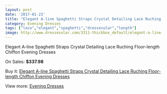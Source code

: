 ```yaml
---
layout: post
date: '2017-01-23'
title: "Elegant A-line Spaghetti Straps Crystal Detailing Lace Ruching Floor-length Chiffon Evening Dresses"
category: Evening Dresses
tags: ["lace","elegant","spaghetti","dressesular","length"]
image: http://www.dressesular.com/3311-thickbox_default/elegant-a-line-spaghetti-straps-crystal-detailing-lace-ruching-floor-length-chiffon-evening-dresses.jpg
---
```

Elegant A-line Spaghetti Straps Crystal Detailing Lace Ruching Floor-length Chiffon Evening Dresses

On Sales: **$337.98**
<a href="https://www.dressesular.com/evening-dresses/1204-elegant-a-line-spaghetti-straps-crystal-detailing-lace-ruching-floor-length-chiffon-evening-dresses.html"><amp-img layout="responsive" width="600" height="600" src="//www.dressesular.com/3311-thickbox_default/elegant-a-line-spaghetti-straps-crystal-detailing-lace-ruching-floor-length-chiffon-evening-dresses.jpg" alt="Elegant A-line Spaghetti Straps Crystal Detailing Lace Ruching Floor-length Chiffon Evening Dresses 0" /></a>
<a href="https://www.dressesular.com/evening-dresses/1204-elegant-a-line-spaghetti-straps-crystal-detailing-lace-ruching-floor-length-chiffon-evening-dresses.html"><amp-img layout="responsive" width="600" height="600" src="//www.dressesular.com/3315-thickbox_default/elegant-a-line-spaghetti-straps-crystal-detailing-lace-ruching-floor-length-chiffon-evening-dresses.jpg" alt="Elegant A-line Spaghetti Straps Crystal Detailing Lace Ruching Floor-length Chiffon Evening Dresses 1" /></a>
<a href="https://www.dressesular.com/evening-dresses/1204-elegant-a-line-spaghetti-straps-crystal-detailing-lace-ruching-floor-length-chiffon-evening-dresses.html"><amp-img layout="responsive" width="600" height="600" src="//www.dressesular.com/3314-thickbox_default/elegant-a-line-spaghetti-straps-crystal-detailing-lace-ruching-floor-length-chiffon-evening-dresses.jpg" alt="Elegant A-line Spaghetti Straps Crystal Detailing Lace Ruching Floor-length Chiffon Evening Dresses 2" /></a>
<a href="https://www.dressesular.com/evening-dresses/1204-elegant-a-line-spaghetti-straps-crystal-detailing-lace-ruching-floor-length-chiffon-evening-dresses.html"><amp-img layout="responsive" width="600" height="600" src="//www.dressesular.com/3313-thickbox_default/elegant-a-line-spaghetti-straps-crystal-detailing-lace-ruching-floor-length-chiffon-evening-dresses.jpg" alt="Elegant A-line Spaghetti Straps Crystal Detailing Lace Ruching Floor-length Chiffon Evening Dresses 3" /></a>
<a href="https://www.dressesular.com/evening-dresses/1204-elegant-a-line-spaghetti-straps-crystal-detailing-lace-ruching-floor-length-chiffon-evening-dresses.html"><amp-img layout="responsive" width="600" height="600" src="//www.dressesular.com/3312-thickbox_default/elegant-a-line-spaghetti-straps-crystal-detailing-lace-ruching-floor-length-chiffon-evening-dresses.jpg" alt="Elegant A-line Spaghetti Straps Crystal Detailing Lace Ruching Floor-length Chiffon Evening Dresses 4" /></a>

Buy it: [Elegant A-line Spaghetti Straps Crystal Detailing Lace Ruching Floor-length Chiffon Evening Dresses](https://www.dressesular.com/evening-dresses/1204-elegant-a-line-spaghetti-straps-crystal-detailing-lace-ruching-floor-length-chiffon-evening-dresses.html "Elegant A-line Spaghetti Straps Crystal Detailing Lace Ruching Floor-length Chiffon Evening Dresses")

View more: [Evening Dresses](https://www.dressesular.com/8-evening-dresses "Evening Dresses")